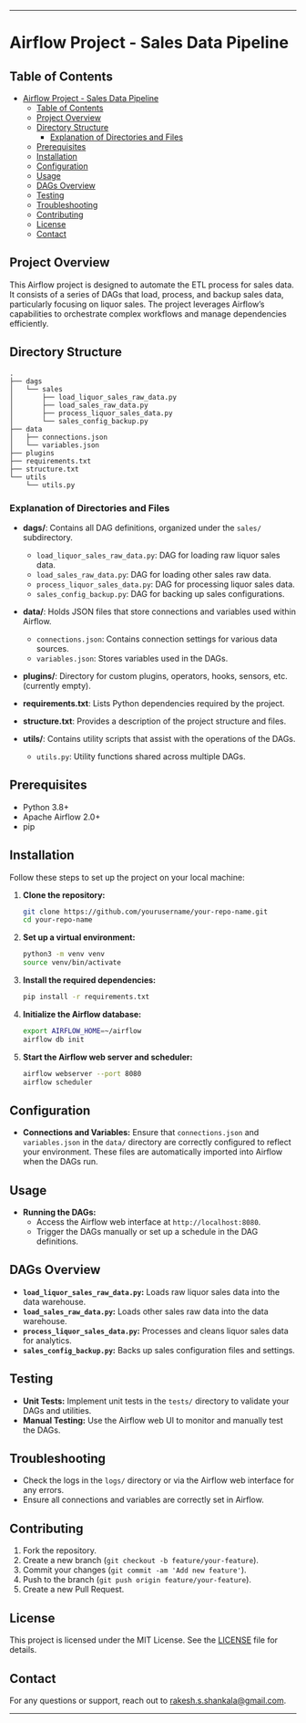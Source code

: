 
---

# Airflow Project - Sales Data Pipeline

## Table of Contents
- [Airflow Project - Sales Data Pipeline](#airflow-project---sales-data-pipeline)
  - [Table of Contents](#table-of-contents)
  - [Project Overview](#project-overview)
  - [Directory Structure](#directory-structure)
    - [Explanation of Directories and Files](#explanation-of-directories-and-files)
  - [Prerequisites](#prerequisites)
  - [Installation](#installation)
  - [Configuration](#configuration)
  - [Usage](#usage)
  - [DAGs Overview](#dags-overview)
  - [Testing](#testing)
  - [Troubleshooting](#troubleshooting)
  - [Contributing](#contributing)
  - [License](#license)
  - [Contact](#contact)

## Project Overview
This Airflow project is designed to automate the ETL process for sales data. It consists of a series of DAGs that load, process, and backup sales data, particularly focusing on liquor sales. The project leverages Airflow’s capabilities to orchestrate complex workflows and manage dependencies efficiently.

## Directory Structure
```
.
├── dags
│   └── sales
│       ├── load_liquor_sales_raw_data.py
│       ├── load_sales_raw_data.py
│       ├── process_liquor_sales_data.py
│       └── sales_config_backup.py
├── data
│   ├── connections.json
│   └── variables.json
├── plugins
├── requirements.txt
├── structure.txt
└── utils
    └── utils.py
```

### Explanation of Directories and Files
- **dags/**: Contains all DAG definitions, organized under the `sales/` subdirectory.
  - `load_liquor_sales_raw_data.py`: DAG for loading raw liquor sales data.
  - `load_sales_raw_data.py`: DAG for loading other sales raw data.
  - `process_liquor_sales_data.py`: DAG for processing liquor sales data.
  - `sales_config_backup.py`: DAG for backing up sales configurations.
  
- **data/**: Holds JSON files that store connections and variables used within Airflow.
  - `connections.json`: Contains connection settings for various data sources.
  - `variables.json`: Stores variables used in the DAGs.
  
- **plugins/**: Directory for custom plugins, operators, hooks, sensors, etc. (currently empty).
  
- **requirements.txt**: Lists Python dependencies required by the project.
  
- **structure.txt**: Provides a description of the project structure and files.
  
- **utils/**: Contains utility scripts that assist with the operations of the DAGs.
  - `utils.py`: Utility functions shared across multiple DAGs.

## Prerequisites
- Python 3.8+
- Apache Airflow 2.0+
- pip

## Installation
Follow these steps to set up the project on your local machine:

1. **Clone the repository:**
    ```bash
    git clone https://github.com/yourusername/your-repo-name.git
    cd your-repo-name
    ```

2. **Set up a virtual environment:**
    ```bash
    python3 -m venv venv
    source venv/bin/activate
    ```

3. **Install the required dependencies:**
    ```bash
    pip install -r requirements.txt
    ```

4. **Initialize the Airflow database:**
    ```bash
    export AIRFLOW_HOME=~/airflow
    airflow db init
    ```

5. **Start the Airflow web server and scheduler:**
    ```bash
    airflow webserver --port 8080
    airflow scheduler
    ```

## Configuration
- **Connections and Variables:** Ensure that `connections.json` and `variables.json` in the `data/` directory are correctly configured to reflect your environment. These files are automatically imported into Airflow when the DAGs run.

## Usage
- **Running the DAGs:**
  - Access the Airflow web interface at `http://localhost:8080`.
  - Trigger the DAGs manually or set up a schedule in the DAG definitions.

## DAGs Overview
- **`load_liquor_sales_raw_data.py`:** Loads raw liquor sales data into the data warehouse.
- **`load_sales_raw_data.py`:** Loads other sales raw data into the data warehouse.
- **`process_liquor_sales_data.py`:** Processes and cleans liquor sales data for analytics.
- **`sales_config_backup.py`:** Backs up sales configuration files and settings.

## Testing
- **Unit Tests:** Implement unit tests in the `tests/` directory to validate your DAGs and utilities.
- **Manual Testing:** Use the Airflow web UI to monitor and manually test the DAGs.

## Troubleshooting
- Check the logs in the `logs/` directory or via the Airflow web interface for any errors.
- Ensure all connections and variables are correctly set in Airflow.

## Contributing
1. Fork the repository.
2. Create a new branch (`git checkout -b feature/your-feature`).
3. Commit your changes (`git commit -am 'Add new feature'`).
4. Push to the branch (`git push origin feature/your-feature`).
5. Create a new Pull Request.

## License

This project is licensed under the MIT License. See the [LICENSE](LICENSE) file for details.

## Contact

For any questions or support, reach out to [rakesh.s.shankala@gmail.com](mailto:rakesh.s.shankala@gmail.com).

---